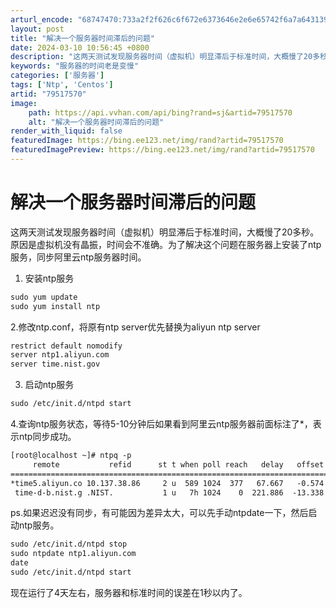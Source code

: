 ```yaml
---
arturl_encode: "68747470:733a2f2f626c6f672e6373646e2e6e65742f6a7a6431393937:2f61727469636c652f64657461696c732f3739353137353730"
layout: post
title: "解决一个服务器时间滞后的问题"
date: 2024-03-10 10:56:45 +0800
description: "这两天测试发现服务器时间（虚拟机）明显滞后于标准时间，大概慢了20多秒。原因是虚拟机没有晶振，时间会"
keywords: "服务器的时间老是变慢"
categories: ['服务器']
tags: ['Ntp', 'Centos']
artid: "79517570"
image:
    path: https://api.vvhan.com/api/bing?rand=sj&artid=79517570
    alt: "解决一个服务器时间滞后的问题"
render_with_liquid: false
featuredImage: https://bing.ee123.net/img/rand?artid=79517570
featuredImagePreview: https://bing.ee123.net/img/rand?artid=79517570
---
```


# 解决一个服务器时间滞后的问题

这两天测试发现服务器时间（虚拟机）明显滞后于标准时间，大概慢了20多秒。原因是虚拟机没有晶振，时间会不准确。为了解决这个问题在服务器上安装了ntp服务，同步阿里云ntp服务器时间。

1. 安装ntp服务

```html
sudo yum update
sudo yum install ntp
```

2.修改ntp.conf，将原有ntp server优先替换为aliyun ntp server

```html
restrict default nomodify
server ntp1.aliyun.com
server time.nist.gov
```

3. 启动ntp服务

```html
sudo /etc/init.d/ntpd start
```

4.查询ntp服务状态，等待5-10分钟后如果看到阿里云ntp服务器前面标注了\*，表示ntp同步成功。

```html
[root@localhost ~]# ntpq -p
     remote           refid      st t when poll reach   delay   offset  jitter
==============================================================================
*time5.aliyun.co 10.137.38.86     2 u  589 1024  377   67.667   -0.574   1.625
 time-d-b.nist.g .NIST.           1 u   7h 1024    0  221.886  -13.338   0.000

```

ps.如果迟迟没有同步，有可能因为差异太大，可以先手动ntpdate一下，然后启动ntp服务。

```html
sudo /etc/init.d/ntpd stop
sudo ntpdate ntp1.aliyun.com
date
sudo /etc/init.d/ntpd start
```

现在运行了4天左右，服务器和标准时间的误差在1秒以内了。